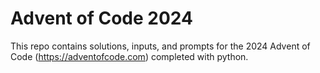# Advent of Code 2024
This repo contains solutions, inputs, and prompts for the 2024 Advent of Code (https://adventofcode.com) completed with python.
